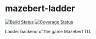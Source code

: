 # mazebert-ladder
[![Build Status](https://travis-ci.org/casid/mazebert-ladder.svg?branch=master)](https://travis-ci.org/casid/mazebert-ladder)
[![Coverage Status](https://coveralls.io/repos/github/casid/mazebert-ladder/badge.svg?branch=master)](https://coveralls.io/github/casid/mazebert-ladder?branch=master)

Ladder backend of the game Mazebert TD.

